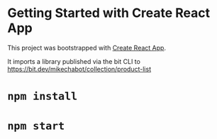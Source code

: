 # Getting Started with Create React App

This project was bootstrapped with [Create React App](https://github.com/facebook/create-react-app).

It imports a library published via the bit CLI to https://bit.dev/mikechabot/collection/product-list

# `npm install`
# `npm start`
